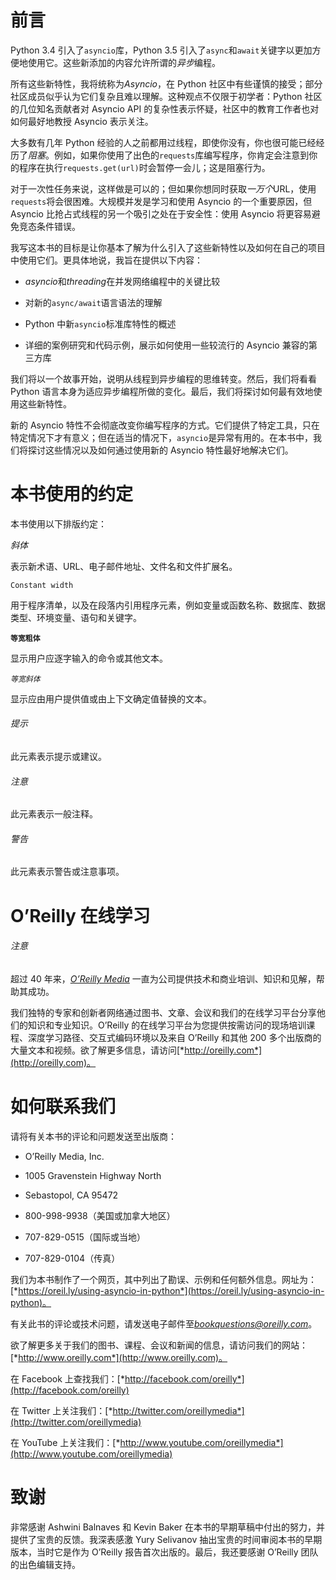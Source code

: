 # 前言

Python 3.4 引入了`asyncio`库，Python 3.5 引入了`async`和`await`关键字以更加方便地使用它。这些新添加的内容允许所谓的*异步*编程。

所有这些新特性，我将统称为*Asyncio*，在 Python 社区中有些谨慎的接受；部分社区成员似乎认为它们复杂且难以理解。这种观点不仅限于初学者：Python 社区的几位知名贡献者对 Asyncio API 的复杂性表示怀疑，社区中的教育工作者也对如何最好地教授 Asyncio 表示关注。

大多数有几年 Python 经验的人之前都用过线程，即使你没有，你也很可能已经经历了*阻塞*。例如，如果你使用了出色的`requests`库编写程序，你肯定会注意到你的程序在执行`requests.get(url)`时会暂停一会儿；这是阻塞行为。

对于一次性任务来说，这样做是可以的；但如果你想同时获取*一万个*URL，使用`requests`将会很困难。大规模并发是学习和使用 Asyncio 的一个重要原因，但 Asyncio 比抢占式线程的另一个吸引之处在于安全性：使用 Asyncio 将更容易避免竞态条件错误。

我写这本书的目标是让你基本了解为什么引入了这些新特性以及如何在自己的项目中使用它们。更具体地说，我旨在提供以下内容：

+   *asyncio*和*threading*在并发网络编程中的关键比较

+   对新的`async/await`语言语法的理解

+   Python 中新`asyncio`标准库特性的概述

+   详细的案例研究和代码示例，展示如何使用一些较流行的 Asyncio 兼容的第三方库

我们将以一个故事开始，说明从线程到异步编程的思维转变。然后，我们将看看 Python 语言本身为适应异步编程所做的变化。最后，我们将探讨如何最有效地使用这些新特性。

新的 Asyncio 特性不会彻底改变你编写程序的方式。它们提供了特定工具，只在特定情况下才有意义；但在适当的情况下，`asyncio`是异常有用的。在本书中，我们将探讨这些情况以及如何通过使用新的 Asyncio 特性最好地解决它们。

# 本书使用的约定

本书使用以下排版约定：

*斜体*

表示新术语、URL、电子邮件地址、文件名和文件扩展名。

`Constant width`

用于程序清单，以及在段落内引用程序元素，例如变量或函数名称、数据库、数据类型、环境变量、语句和关键字。

**`等宽粗体`**

显示用户应逐字输入的命令或其他文本。

*`等宽斜体`*

显示应由用户提供值或由上下文确定值替换的文本。

###### 提示

此元素表示提示或建议。

###### 注意

此元素表示一般注释。

###### 警告

此元素表示警告或注意事项。

# O’Reilly 在线学习

###### 注意

超过 40 年来，[*O’Reilly Media*](http://oreilly.com) 一直为公司提供技术和商业培训、知识和见解，帮助其成功。

我们独特的专家和创新者网络通过图书、文章、会议和我们的在线学习平台分享他们的知识和专业知识。O’Reilly 的在线学习平台为您提供按需访问的现场培训课程、深度学习路径、交互式编码环境以及来自 O’Reilly 和其他 200 多个出版商的大量文本和视频。欲了解更多信息，请访问[*http://oreilly.com*](http://oreilly.com)。

# 如何联系我们

请将有关本书的评论和问题发送至出版商：

+   O’Reilly Media, Inc.

+   1005 Gravenstein Highway North

+   Sebastopol, CA 95472

+   800-998-9938（美国或加拿大地区）

+   707-829-0515（国际或当地）

+   707-829-0104（传真）

我们为本书制作了一个网页，其中列出了勘误、示例和任何额外信息。网址为：[*https://oreil.ly/using-asyncio-in-python*](https://oreil.ly/using-asyncio-in-python)。

有关此书的评论或技术问题，请发送电子邮件至*bookquestions@oreilly.com*。

欲了解更多关于我们的图书、课程、会议和新闻的信息，请访问我们的网站：[*http://www.oreilly.com*](http://www.oreilly.com)。

在 Facebook 上查找我们：[*http://facebook.com/oreilly*](http://facebook.com/oreilly)

在 Twitter 上关注我们：[*http://twitter.com/oreillymedia*](http://twitter.com/oreillymedia)

在 YouTube 上关注我们：[*http://www.youtube.com/oreillymedia*](http://www.youtube.com/oreillymedia)

# 致谢

非常感谢 Ashwini Balnaves 和 Kevin Baker 在本书的早期草稿中付出的努力，并提供了宝贵的反馈。我深表感激 Yury Selivanov 抽出宝贵的时间审阅本书的早期版本，当时它是作为 O’Reilly 报告首次出版的。最后，我还要感谢 O’Reilly 团队的出色编辑支持。
